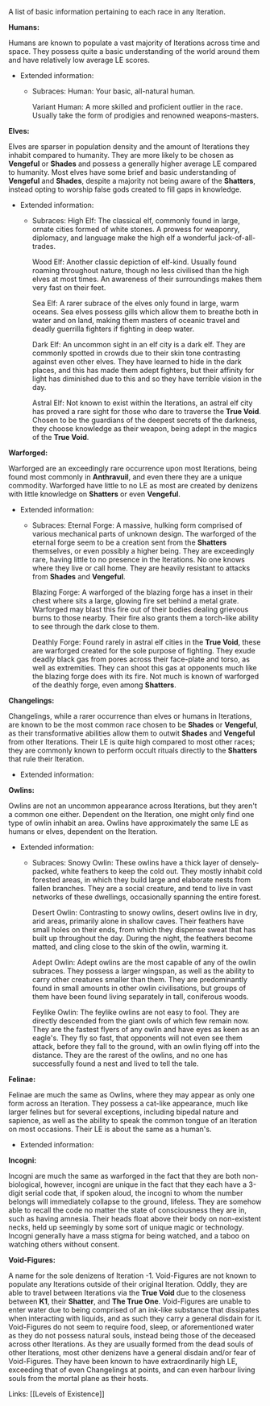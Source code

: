 A list of basic information pertaining to each race in any Iteration.

**Humans:**

Humans are known to populate a vast majority of Iterations across time and space. They possess quite a basic understanding of the world around them and have relatively low average LE scores.

* Extended information:
     * Subraces:
         Human:
         Your basic, all-natural human.
    
         Variant Human:
         A more skilled and proficient outlier in the race. Usually take the form of prodigies and renowned weapons-masters.

**Elves:**

Elves are sparser in population density and the amount of Iterations they inhabit compared to humanity. They are more likely to be chosen as **Vengeful** or **Shades** and possess a generally higher average LE compared to humanity. Most elves have some brief and basic understanding of **Vengeful** and **Shades**, despite a majority not being aware of the **Shatters**, instead opting to worship false gods created to fill gaps in knowledge.

* Extended information:
     * Subraces:
         High Elf:
         The classical elf, commonly found in large, ornate cities formed of white stones. A prowess for weaponry, diplomacy, and language make the high elf a wonderful jack-of-all-trades.
    
         Wood Elf:
         Another classic depiction of elf-kind. Usually found roaming throughout nature, though no less civilised than the high elves at most times. An awareness of their surroundings makes them very fast on their feet.
    
         Sea Elf:
         A rarer subrace of the elves only found in large, warm oceans. Sea elves possess gills which allow them to breathe both in water and on land, making them masters of oceanic travel and deadly guerrilla fighters if fighting in deep water.
    
         Dark Elf:
         An uncommon sight in an elf city is a dark elf. They are commonly spotted in crowds due to their skin tone contrasting against even other elves. They have learned to hide in the dark places, and this has made them adept fighters, but their affinity for light has diminished due to this and so they have terrible vision in the day.
    
         Astral Elf:
         Not known to exist within the Iterations, an astral elf city has proved a rare sight for those who dare to traverse the **True Void**. Chosen to be the guardians of the deepest secrets of the darkness, they choose knowledge as their weapon, being adept in the magics of the **True Void**.

**Warforged:**

Warforged are an exceedingly rare occurrence upon most Iterations, being found most commonly in **Anthravuil**, and even there they are a unique commodity. Warforged have little to no LE as most are created by denizens with little knowledge on **Shatters** or even **Vengeful**.

* Extended information:
     * Subraces:
         Eternal Forge:
         A massive, hulking form comprised of various mechanical parts of unknown design. The warforged of the eternal forge seem to be a creation sent from the **Shatters** themselves, or even possibly a higher being. They are exceedingly rare, having little to no presence in the Iterations. No one knows where they live or call home. They are heavily resistant to attacks from **Shades** and **Vengeful**.
    
         Blazing Forge:
         A warforged of the blazing forge has a inset in their chest where sits a large, glowing fire set behind a metal grate. Warforged may blast this fire out of their bodies dealing grievous burns to those nearby. Their fire also grants them a torch-like ability to see through the dark close to them.
    
         Deathly Forge:
         Found rarely in astral elf cities in the **True Void**, these are warforged created for the sole purpose  of fighting. They exude deadly black gas from pores across their face-plate and torso, as well as extremities. They can shoot this gas at opponents much like the blazing forge does with its fire. Not much is known of warforged of the deathly forge, even among **Shatters**. 

**Changelings:**

Changelings, while a rarer occurrence than elves or humans in Iterations, are known to be the most common race chosen to be **Shades** or **Vengeful**, as their transformative abilities allow them to outwit **Shades** and **Vengeful** from other Iterations. Their LE is quite high compared to most other races; they are commonly known to perform occult rituals directly to the **Shatters** that rule their Iteration.

* Extended information:

**Owlins:**

Owlins are not an uncommon appearance across Iterations, but they aren't a common one either. Dependent on the Iteration, one might only find one type of owlin inhabit an area. Owlins have approximately the same LE as humans or elves, dependent on the Iteration.

* Extended information:
     * Subraces:
         Snowy Owlin:
         These owlins have a thick layer of densely-packed, white feathers to keep the cold out. They mostly inhabit cold forested areas, in which they build large and elaborate nests from fallen branches. They are a social creature, and tend to live in vast networks of these dwellings, occasionally spanning the entire forest.
    
         Desert Owlin:
         Contrasting to snowy owlins, desert owlins live in dry, arid areas, primarily alone in shallow caves. Their feathers have small holes on their ends, from which they dispense sweat that  has built up throughout the day. During the night, the feathers become matted, and cling close to the skin of the owlin, warming it.
    
         Adept Owlin:
         Adept owlins are the most capable of any of the owlin subraces. They possess a larger wingspan, as well as the ability to carry other creatures smaller than them. They are predominantly found in small amounts in other owlin civilisations, but groups of them have been found living separately in tall, coniferous woods.
    
         Feylike Owlin:
         The feylike owlins are not easy to fool. They are directly descended from the giant owls of which few remain now. They are the fastest flyers of any owlin and have eyes as keen as an eagle's. They fly so fast, that opponents will not even see them attack, before they fall to the ground, with an owlin flying off into the distance. They are the rarest of the owlins, and no one has successfully found a nest and lived to tell the tale.

**Felinae:**

Felinae are much the same as Owlins, where they may appear as only one form across an Iteration. They possess a cat-like appearance, much like larger felines but for several exceptions, including bipedal nature and sapience, as well as the ability to speak the common tongue of an Iteration on most occasions. Their LE is about the same as a human's.

* Extended information:

**Incogni:**

Incogni are much the same as warforged in the fact that they are both non-biological, however, incogni are unique in the fact that they each have a 3-digit serial code that, if spoken aloud, the incogni to whom the number belongs will immediately collapse to the ground, lifeless. They are somehow able to recall the code no matter the state of consciousness they are in, such as having amnesia. Their heads float above their body on non-existent necks, held up seemingly by some sort of unique magic or technology. Incogni generally have a mass stigma for being watched, and a taboo on watching others without consent.

**Void-Figures:**

A name for the sole denizens of Iteration -1. Void-Figures are not known to populate any Iterations outside of their original Iteration. Oddly, they are able to travel between Iterations via the **True Void** due to the closeness between **K1**, their **Shatter**, and **The True One**. Void-Figures are unable to enter water due to being comprised of an ink-like substance that dissipates when interacting with liquids, and as such they carry a general disdain for it. Void-Figures do not seem to require food, sleep, or aforementioned water as they do not possess natural souls, instead being those of the deceased across other Iterations. As they are usually formed from the dead souls of other Iterations, most other denizens have a general disdain and/or fear of Void-Figures.
They have been known to have extraordinarily high LE, exceeding that of even Changelings at points, and can even harbour living souls from the mortal plane as their hosts.

Links:
[[Levels of Existence]]